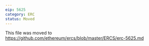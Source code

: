 ```yaml
---
eip: 5625
category: ERC
status: Moved
---
```


This file was moved to https://github.com/ethereum/ercs/blob/master/ERCS/erc-5625.md
